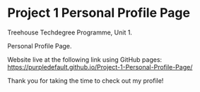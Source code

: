 # Project 1 Personal Profile Page

Treehouse Techdegree Programme, Unit 1.

Personal Profile Page.

Website live at the following link using GitHub pages: https://purpledefault.github.io/Project-1-Personal-Profile-Page/

Thank you for taking the time to check out my profile!

